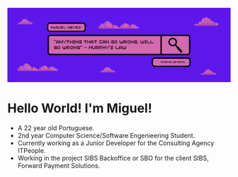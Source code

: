 ![Header](/images/Header.png)

# Hello World! I'm Miguel!
- A 22 year old Portuguese.
- 2nd year Computer Science/Software Engenieering Student. 
- Currently working as a Junior Developer for the Consulting Agency ITPeople.
- Working in the project SIBS Backoffice or SBO for the client SIBS, Forward Payment Solutions.
